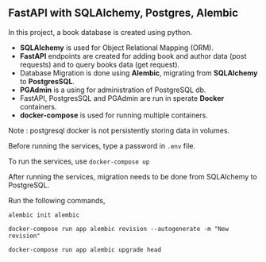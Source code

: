 
## FastAPI with SQLAlchemy, Postgres, Alembic
In this project, a book database is created using python.

- __SQLAlchemy__ is used for Object Relational Mapping (ORM).
- __FastAPI__ endpoints are created for adding book and author data (post requests) and to query books data (get request).
- Database Migration is done using __Alembic__, migrating from __SQLAlchemy__ to __PostgresSQL__.
- __PGAdmin__ is a using for administration of PostgreSQL db.
- FastAPI, PostgresSQL and PGAdmin are run in sperate __Docker__ containers.
- __docker-compose__ is used for running multiple containers.

Note : postgresql docker is not persistently storing data in volumes.

Before running the services, type a password in `.env` file.

To run the services, use `docker-compose up`

After running the services, migration needs to be done from SQLAlchemy to PostgreSQL.

Run the following commands,

`alembic init alembic`

`docker-compose run app alembic revision --autogenerate -m "New revision"`

`docker-compose run app alembic upgrade head`



